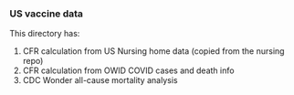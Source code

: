 ### US vaccine data
This directory has:

1. CFR calculation from US Nursing home data (copied from the nursing repo)
2. CFR calculation from OWID COVID cases and death info
3. CDC Wonder all-cause mortality analysis 